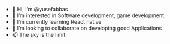 - 👋 Hi, I’m @yusefabbas
- 👀 I’m interested in Software development, game development 
- 🌱 I’m currently learning React native
- 💞️ I’m looking to collaborate on developing good Applications
- 📫 The sky is the limit.

<!---
yusefabbas-A/yusefabbas-A is a ✨ special ✨ repository because its `README.md` (this file) appears on your GitHub profile.
You can click the Preview link to take a look at your changes.
--->
